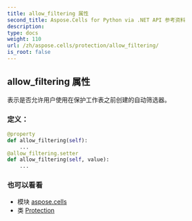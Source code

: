 ```yaml
---
title: allow_filtering 属性
second_title: Aspose.Cells for Python via .NET API 参考资料
description:
type: docs
weight: 110
url: /zh/aspose.cells/protection/allow_filtering/
is_root: false
---
```

## allow_filtering 属性

表示是否允许用户使用在保护工作表之前创建的自动筛选器。
### 定义：
```python
@property
def allow_filtering(self):
    ...
@allow_filtering.setter
def allow_filtering(self, value):
    ...
```

### 也可以看看
* 模块 [aspose.cells](../../)
* 类 [Protection](/cells/python-net/zh/aspose.cells/protection)
